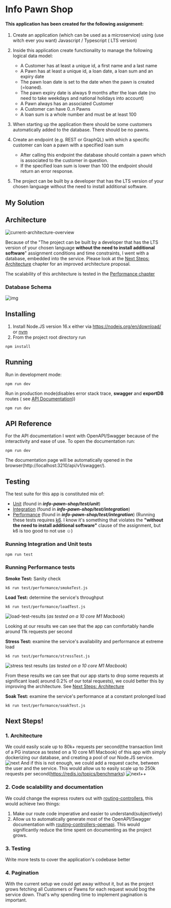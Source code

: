 # Info Pawn Shop

#### This application has been created for the following assignment:

1. Create an application (which can be used as a microservice) using (use witch ever you want) Javascript / Typescript (
   LTS version)
2. Inside this application create functionality to manage the following logical data model:
    - A Customer has at least a unique id, a first name and a last name
    - A Pawn has at least a unique id, a loan date, a loan sum and an expiry date
    - The pawn loan date is set to the date when the pawn is created (=loaned).
    - The pawn expiry date is always 9 months after the loan date (no need to take weekdays and national holidays into
      account)
    - A Pawn always has an associated Customer
    - A Customer can have 0..n Pawns
    - A loan sum is a whole number and must be at least 100

3. When starting up the application there should be some customers automatically added to the database. There should be
   no pawns.
4. Create an endpoint (e.g. REST or GraphQL) with which a specific customer can loan a pawn with a specified loan sum
    - After calling this endpoint the database should contain a pawn which is associated to the customer in question.
    - If the specified loan sum is lower than 100 the endpoint should return an error response.
5. The project can be built by a developer that has the LTS version of your chosen language without the need to install
   additional software.

## My Solution

## Architecture

![current-architecture-overview](./static/current-architecture-overview.png)

Because of the "The project can be built by a developer that has the LTS version of your chosen language **without the
need to install additional software**" assignment conditions and time constraints, I went with a database, embedded into the service. Please
look at the [Next Steps: Architecture](#1-architecture) chapter for an improved architecture proposal.

The scalability of this architecture is tested in the [Performance chapter](#running-performance-tests) 

### Database Schema

![img](./static/db-schema.png)

## Installing

1. Install Node.JS version 16.x either via https://nodejs.org/en/download/ or [nvm](https://github.com/nvm-sh/nvm)
2. From the project root directory run

```shell
npm install
```

## Running

Run in development mode:

```shell
npm run dev
```

Run in production mode(disables error stack trace, **swagger** and **exportDB** routes (
see [API Documentation](#api-reference)))

```shell
npm run dev
```

## API Reference

For the API documentation I went with OpenAPI/Swagger because of the interactivity and ease of use. To open the
documentation run:

```shell
npm run dev
```

The documentation page will be automatically opened in the browser(http://localhost:3210/api/v1/swagger/).

## Testing

The test suite for this app is constituted mix of:
   - [Unit](#running-integration-and-unit-tests) (found in ***info-pawn-shop/test/unit***)
   - [Integration](#running-integration-and-unit-tests) (found in ***info-pawn-shop/test/integration***)
   - [Performance](#running-performance-tests) (found in ***info-pawn-shop/test/integration***) (Running these tests requires [k6](https://k6.io/docs/getting-started/installation/). I know it's something that violates the **"without the need to install
     additional software"** clause of the assignment, but k6 is too good to not use ☺️)
### Running Integration and Unit tests
```shell
npm run test
```

### Running Performance tests

**Smoke Test:** Sanity check

```shell
k6 run test/performance/smokeTest.js
```

**Load Test:** determine the service's throughput

```shell
k6 run test/performance/loadTest.js
```
![load-test-results](static/load-testing-results.png)
(*as tested on a 10 core M1 Macbook*)

Looking at our results we can see that the app can comfortably handle around 11k requests per second

**Stress Test:** examine the service's availability and performance at extreme load

```shell
k6 run test/performance/stressTest.js
```
![stress test results](static/stress-test-results.png)
(*as tested on a 10 core M1 Macbook*)

From these results we can see that our app starts to drop some requests at significant load( around 0.2% of our total requests), we could better this by improving the architecture. See [Next Steps: Architecture](#1-architecture)

**Soak Test:** examine the service's performance at a constant prolonged load

```shell
k6 run test/performance/soakTest.js
```

## Next Steps!

### 1. Architecture

We could easily scale up to 80k+ requests per second(the transaction limit of a PG instance as tested on a 10 core M1
Macbook) of this app with simply dockerizing our database, and creating a pool of our Node.JS service.
![next](static/architecture-next-steps.png)
And if this is not enough, we could add a request cache, between the user and the service. This would allow us to easily
scale up to 250k requests per second(https://redis.io/topics/benchmarks)
![next++](static/architecture-next-steps++.png)

### 2. Code scalability and documentation

We could change the express routers out with [routing-controllers](https://github.com/typestack/routing-controllers),
this would achieve two things:

1. Make our route code imperative and easier to understand(subjectively)
2. Allow us to automatically generate most of the OpenAPI/Swagger documentation
   with [routing-controllers-openapi](https://github.com/epiphone/routing-controllers-openapi). This would significantly
   reduce the time spent on documenting as the project grows.

### 3. Testing

Write more tests to cover the application's codebase better

### 4. Pagination
With the current setup we could get away without it, but as the project grows fetching all Customers or Pawns for each request would bog the service down. That's why spending time to implement pagination is important.